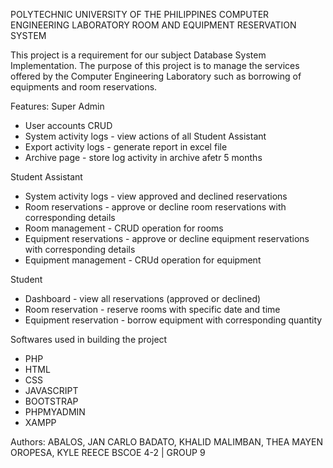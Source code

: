 POLYTECHNIC UNIVERSITY OF THE PHILIPPINES
COMPUTER ENGINEERING LABORATORY
ROOM AND EQUIPMENT RESERVATION SYSTEM

This project is a requirement for our subject Database System Implementation.
The purpose of this project is to manage the services offered by the 
Computer Engineering Laboratory such as borrowing of equipments and room reservations.

Features:
Super Admin
- User accounts CRUD
- System activity logs - view actions of all Student Assistant
- Export activity logs - generate report in excel file
- Archive page - store log activity in archive afetr 5 months

Student Assistant
- System activity logs - view approved and declined reservations
- Room reservations - approve or decline room reservations with corresponding details
- Room management - CRUD operation for rooms
- Equipment reservations - approve or decline equipment reservations with corresponding details
- Equipment management - CRUd operation for equipment

Student
- Dashboard - view all reservations (approved or declined)
- Room reservation - reserve rooms with specific date and time
- Equipment reservation - borrow equipment with corresponding quantity

Softwares used in building the project
- PHP
- HTML
- CSS
- JAVASCRIPT
- BOOTSTRAP
- PHPMYADMIN
- XAMPP

Authors:
ABALOS, JAN CARLO
BADATO, KHALID
MALIMBAN, THEA MAYEN
OROPESA, KYLE REECE
BSCOE 4-2 | GROUP 9